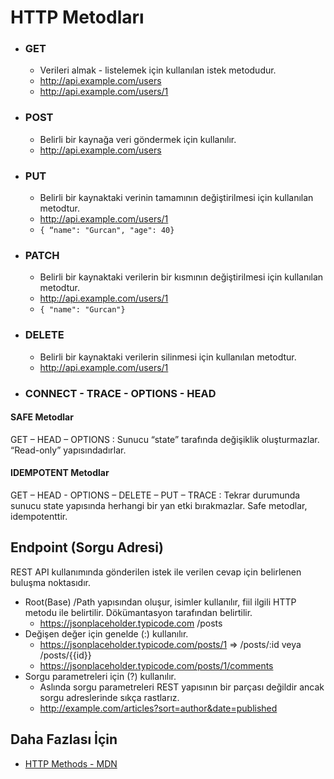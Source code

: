 HTTP Metodları 
======
- ### GET 
	- Verileri almak - listelemek için kullanılan istek metodudur.
	- http://api.example.com/users
	- http://api.example.com/users/1

- ### POST 
	- Belirli bir kaynağa veri göndermek için kullanılır. 
	- http://api.example.com/users

- ### PUT 
	- Belirli bir kaynaktaki verinin tamamının değiştirilmesi için kullanılan metodtur.
	- http://api.example.com/users/1
	- `{ “name": "Gurcan", "age": 40} `

- ### PATCH 
	- Belirli bir kaynaktaki verilerin bir kısmının değiştirilmesi için kullanılan metodtur.
	- http://api.example.com/users/1
	- `{ "name": "Gurcan"}`

- ### DELETE 
	- Belirli bir kaynaktaki verilerin silinmesi için kullanılan metodtur.
	- http://api.example.com/users/1

- ### CONNECT - TRACE - OPTIONS - HEAD

#### SAFE Metodlar 
GET – HEAD – OPTIONS : Sunucu “state” tarafında değişiklik oluşturmazlar. “Read-only” yapısındadırlar.
#### IDEMPOTENT Metodlar
GET – HEAD - OPTIONS – DELETE – PUT – TRACE : Tekrar durumunda sunucu state yapısında herhangi bir yan etki bırakmazlar. Safe metodlar, idempotenttir.

## Endpoint (Sorgu Adresi)
REST API kullanımında gönderilen istek ile verilen cevap için belirlenen buluşma noktasıdır.
- Root(Base) /Path yapısından oluşur, isimler kullanılır, fiil ilgili HTTP metodu ile belirtilir. Dökümantasyon tarafından belirtilir.
	- https://jsonplaceholder.typicode.com /posts
- Değişen değer için genelde (:) kullanılır.
	- https://jsonplaceholder.typicode.com/posts/1 => /posts/:id veya /posts/{{id}}
	- https://jsonplaceholder.typicode.com/posts/1/comments
- Sorgu parametreleri için (?) kullanılır.
	- Aslında sorgu parametreleri REST yapısının bir parçası değildir ancak sorgu adreslerinde sıkça rastlarız.
	- http://example.com/articles?sort=author&date=published

 ## Daha Fazlası İçin
- [HTTP Methods - MDN](https://developer.mozilla.org/en-US/docs/Web/HTTP/Methods)

